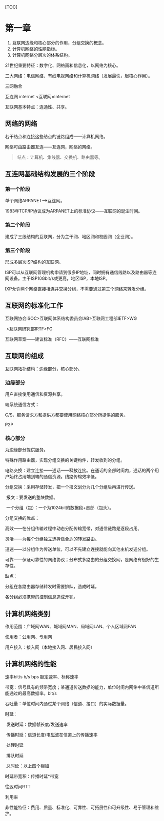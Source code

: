 [TOC]



# 第一章

1. 互联网边缘和核心部分的作用，分组交换的概念。
2. 计算机网络的性能指标。
3. 计算机网络分层次的体系结构。

21世纪重要特征：数字化、网络画和信息化，以网络为核心。

三大网络：电信网络、有线电视网络和计算机网络（发展最快，起核心作用）。

三网融合

互连网 internet <互联网=Internet

互联网基本特点：连通性、共享。



## 网络的网络

若干结点和连接这些结点的链路组成——计算机网络。

网络可由路由器互连——互连网，网络的网络。

> 结点：计算机、集线器、交换机、路由器等。



## 互连网基础结构发展的三个阶段

### 第一个阶段

单个网络ARPANET—>互连网。

1983年TCP/IP协议成为ARPANET上的标准协议——互联网的诞生时间。

### 第二个阶段

建成了三级结构的互联网，分为主干网、地区网和校园网（企业网）。

### 第三个阶段

形成多层次ISP结构的互联网。

ISP可以从互联网管理机构申请到很多IP地址，同时拥有通信线路以及路由器等连网设备。主干ISP10Gbit/s或更高，地区ISP，本地ISP。

IXP允许两个网络直接相连并交换分组，不需要通过第三个网络来转发分组。



## 互联网的标准化工作

互联网协会ISOC>互联网体系结构委员会IAB>互联网工程部IETF>WG

​																				>互联网研究部IRTF>FG

互联网草案——建议标准（RFC）——互联网标准



## 互联网的组成

互联网拓扑结构：边缘部分，核心部分。

### 边缘部分

用户直接使用通信和资源共享。

端系统通信方式：

C/S，服务请求方和提供方都要使用网络核心部分所提供的服务。

P2P

### 核心部分

为边缘部分提供服务。

特殊作用路由器，实现分组交换的关键构件，转发收到的分组。

电路交换：建立连接——通话——释放连接。在通话的全部时间内，通话的两个用户始终占用端到端的通信资源。线路传输效率低。

分组交换：采用存储转发，把一个报文划分为几个分组后再进行传送。

​		报文：要发送的整块数据。

​		一个分组（包）：一个为1024bit的数据段+首部（包头）。

分组交换的优点：

高效——在分组传输过程中动态分配传输宽带，对通信链路是逐段占用。

灵活——为每个分组独立选择做合适的转发路由。

迅速——以分组作为传送单位，可以不先建立连接就能向其他主机发送分组。

可靠——保证可靠性的网络协议；分布式多路由的分组交换网，是网络有很好的生存性。

缺点：

分组在各路由器存储转发时需要排队，造成时延。

各分组必须携带的控制信息造成开销。



## 计算机网络类别

作用范围：广域网WAN、城域网MAN、局域网LAN、个人区域网PAN

使用者：公用网、专用网

用户接入：接入网（本地接入网、居民接入网）



## 计算机网络的性能

速率bit/s	b/s	bps 额定速率、标称速率

带宽：信号具有的频带宽度；某通道传送数据的能力，单位时间内网络中某信道所能通过的最高数据率。bit/s

吞吐量：单位时间内通过某个网络（信道、接口）的实际数据量。

时延：

​		发送时延：数据帧长度/发送速率

​		传播时延：信道长度/电磁波在信道上的传播速率

​		处理时延

​		排队时延

​		总时延：以上四个相加

时延带宽积：传播时延*带宽

往返时间RTT

利用率

非性能特征：费用、质量、标准化、可靠性、可拓展性和可升级性、易于管理和维护。







